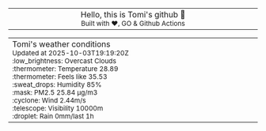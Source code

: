 
<div align="center">
<table>
<tbody>
<td align="center">
<img width="2000" height="0"><br>
Hello, this is Tomi's github 👋<br>
<sup>Built with ❤️, GO & Github Actions</sup><br>
<img width="2000" height="0">
</td>
</tbody>
</table>
</div>
<table>
<tbody>
<td align="left">
<img width="2000" height="0"><br>
Tomi's weather conditions<br>
<sup>Updated at 2025-10-03T19:19:20Z</sup><br>
<sup>:low_brightness: Overcast Clouds</sup><br>
<sup>:thermometer: Temperature 28.89 </sup><br>
<sup>:thermometer: Feels like 35.53</sup><br>
<sup>:sweat_drops: Humidity 85%</sup><br>
<sup>:mask: PM2.5 25.84 μg/m3</sup><br>
<sup>:cyclone: Wind 2.44m/s </sup><br>
<sup>:telescope: Visibility 10000m </sup><br>
<sup>:droplet: Rain 0mm/last 1h </sup><br>
<img width="2000" height="0">
</td>
<td align="left">
<img width="2000" height="0"><br>
<br>
<img width="2000" height="0">
</td>
</tbody>
</table>
</div>
    